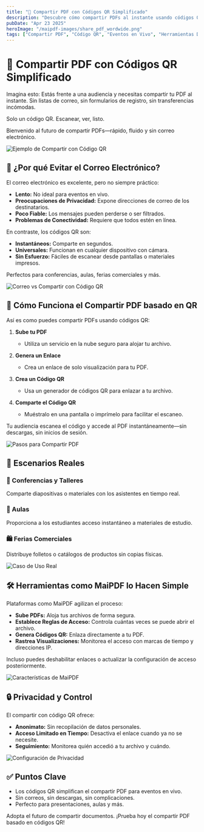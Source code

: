 ```yaml
---
title: "📲 Compartir PDF con Códigos QR Simplificado"
description: "Descubre cómo compartir PDFs al instante usando códigos QR. Una solución rápida, segura y sin correo electrónico para eventos en vivo y presentaciones."
pubDate: "Apr 23 2025"
heroImage: "/maipdf-images/share_pdf_wordwide.png"
tags: ["Compartir PDF", "Código QR", "Eventos en Vivo", "Herramientas Digitales"]
---
```


# 📲 Compartir PDF con Códigos QR Simplificado

<div class="intro-panel">
  <p>Imagina esto: Estás frente a una audiencia y necesitas compartir tu PDF al instante. Sin listas de correo, sin formularios de registro, sin transferencias incómodas.</p>
  <p>Solo un código QR. Escanear, ver, listo.</p>
  <p>Bienvenido al futuro de compartir PDFs—rápido, fluido y sin correo electrónico.</p>
</div>

![Ejemplo de Compartir con Código QR](/maipdf-images/result_of_pdf_link_and_qr_code.png)

## 🧠 ¿Por qué Evitar el Correo Electrónico?

El correo electrónico es excelente, pero no siempre práctico:

- **Lento:** No ideal para eventos en vivo.
- **Preocupaciones de Privacidad:** Expone direcciones de correo de los destinatarios.
- **Poco Fiable:** Los mensajes pueden perderse o ser filtrados.
- **Problemas de Conectividad:** Requiere que todos estén en línea.

En contraste, los códigos QR son:

- **Instantáneos:** Comparte en segundos.
- **Universales:** Funcionan en cualquier dispositivo con cámara.
- **Sin Esfuerzo:** Fáciles de escanear desde pantallas o materiales impresos.

Perfectos para conferencias, aulas, ferias comerciales y más.

![Correo vs Compartir con Código QR](/maipdf-images/send_pdf_link_on_instant_mesenger.png)

## 🔄 Cómo Funciona el Compartir PDF basado en QR

Así es como puedes compartir PDFs usando códigos QR:

1. **Sube tu PDF**
   - Utiliza un servicio en la nube seguro para alojar tu archivo.

2. **Genera un Enlace**
   - Crea un enlace de solo visualización para tu PDF.

3. **Crea un Código QR**
   - Usa un generador de códigos QR para enlazar a tu archivo.

4. **Comparte el Código QR**
   - Muéstralo en una pantalla o imprímelo para facilitar el escaneo.

Tu audiencia escanea el código y accede al PDF instantáneamente—sin descargas, sin inicios de sesión.

![Pasos para Compartir PDF](/maipdf-images/upload_section.png)

## 🧪 Escenarios Reales

### 🎤 Conferencias y Talleres
Comparte diapositivas o materiales con los asistentes en tiempo real.

### 🏫 Aulas
Proporciona a los estudiantes acceso instantáneo a materiales de estudio.

### 🛍️ Ferias Comerciales
Distribuye folletos o catálogos de productos sin copias físicas.

![Caso de Uso Real](/maipdf-images/share_pdf_wordwide.png)

## 🛠 Herramientas como MaiPDF lo Hacen Simple

Plataformas como MaiPDF agilizan el proceso:

- **Sube PDFs:** Aloja tus archivos de forma segura.
- **Establece Reglas de Acceso:** Controla cuántas veces se puede abrir el archivo.
- **Genera Códigos QR:** Enlaza directamente a tu PDF.
- **Rastrea Visualizaciones:** Monitorea el acceso con marcas de tiempo y direcciones IP.

Incluso puedes deshabilitar enlaces o actualizar la configuración de acceso posteriormente.

![Características de MaiPDF](/maipdf-images/pdf_change_setting_after_sent.png)

## 🔒 Privacidad y Control

El compartir con código QR ofrece:

- **Anonimato:** Sin recopilación de datos personales.
- **Acceso Limitado en Tiempo:** Desactiva el enlace cuando ya no se necesite.
- **Seguimiento:** Monitorea quién accedió a tu archivo y cuándo.

![Configuración de Privacidad](/maipdf-images/security_setting.png)

## ✅ Puntos Clave

- Los códigos QR simplifican el compartir PDF para eventos en vivo.
- Sin correos, sin descargas, sin complicaciones.
- Perfecto para presentaciones, aulas y más.

Adopta el futuro de compartir documentos. ¡Prueba hoy el compartir PDF basado en códigos QR!